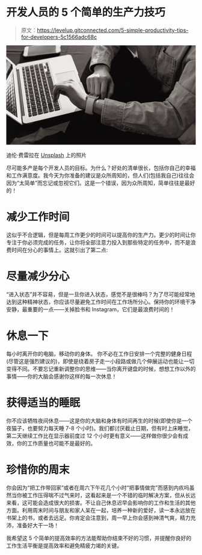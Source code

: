 # 开发人员的 5 个简单的生产力技巧

> 原文：<https://levelup.gitconnected.com/5-simple-productivity-tips-for-developers-5c1566adc68c>

![](img/1aec37646441309319a6a419880f90b9.png)

迪伦·费雷拉在 [Unsplash](https://unsplash.com/s/photos/productivity?utm_source=unsplash&utm_medium=referral&utm_content=creditCopyText) 上的照片

尽可能多产是每个开发人员的目标。为什么？好处的清单很长，包括你自己的幸福和工作满意度。我今天为你准备的建议是众所周知的，但人们(包括我自己)往往会因为“太简单”而忘记或忽视它们。这是一个错误，因为众所周知，简单往往是最好的！

# 减少工作时间

这似乎不合逻辑，但是每周工作更少的时间可以提高你的生产力。更少的时间让你专注于你必须完成的任务，让你将全部注意力投入到那些特定的任务中，而不是浪费时间在分心的事情上。这就引出了第二点:

# 尽量减少分心

“进入状态”并不容易，但是一旦你进入状态，感觉不是很棒吗？为了尽可能经常地达到这种精神状态，你应该尽量避免工作时间在工作场所分心。保持你的环境干净安静，最重要的一点——关掉脸书和 Instagram，它们是最浪费时间的！

# 休息一下

每小时离开你的电脑，移动你的身体。
你不必在工作日安排一个完整的健身日程(尽管这是强烈建议的)，即使是绕着房子走一小段路或做几个伸展运动也能让一切变得不同。不要忘记重新调整你的思维——当你离开键盘的时候，想想工作以外的事情——你的大脑会感谢你这样的每一次休息！

# 获得适当的睡眠

你不应该牺牲夜间休息——这是你的大脑和身体有时间再生的时候(即使你是一个夜猫子，也要努力每天睡 7-8 个小时)。我们都讨厌截止日期，但有时上床睡觉，第二天继续工作比在显示器前度过 12 个小时更有意义——这样做你很少会有成效，你的工作质量也可能不是最好的。

# 珍惜你的周末

你会因为“把工作带回家”或者在周六下午花几个小时“把事情做完”而感到内疚吗虽然当你被工作压得喘不过气来时，这看起来是一个不错的临时解决方案，但从长远来看，这可能会造成很大的损害。不让自己休息迟早会影响你的工作和生活的其他方面。利用周末时间与朋友和家人呆在一起，培养一种新的爱好，读一本永远放在书架上的书，或者去远足。你肯定会注意到，周一早上你会感到神清气爽，精力充沛，准备好大干一场！

我希望这 5 个简单的提高效率的方法能帮助你结束不好的习惯，并提醒你良好的工作生活平衡是提高效率和避免精疲力竭的关键。